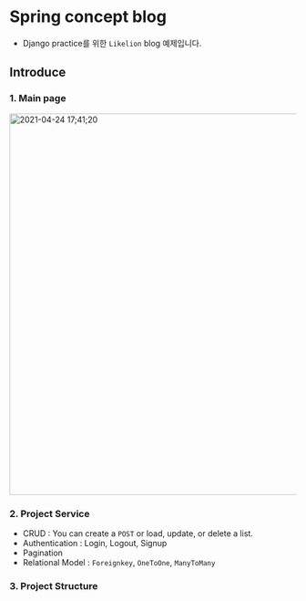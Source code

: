 # Spring concept blog
- Django practice를 위한 `Likelion` blog 예제입니다.

## Introduce

### 1. Main page
<img width="669" alt="2021-04-24 17;41;20" src="https://user-images.githubusercontent.com/49235528/115986405-f964df80-a5ea-11eb-8054-137eb0d470f6.PNG">

### 2. Project Service
- CRUD : 
You can create a `POST` or load, update, or delete a list.
- Authentication : Login, Logout, Signup
- Pagination
- Relational Model : `Foreignkey`, `OneToOne`, `ManyToMany`

### 3. Project Structure
